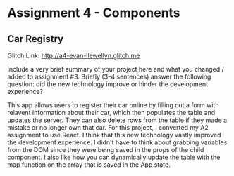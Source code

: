 Assignment 4 - Components
===

## Car Registry

Glitch Link: http://a4-evan-llewellyn.glitch.me

Include a very brief summary of your project here and what you changed / added to assignment #3. Briefly (3–4 sentences) answer the following question: did the new technology improve or hinder the development experience?

This app allows users to register their car online by filling out a form with relavent information about their car, which then populates the table and updates the server. They can also delete rows from the table if they made a mistake or no longer own that car. For this project, I converted my A2 assignment to use React. I think that this new technology vastly improved the development experience. I didn't have to think about grabbing variables from the DOM since they were being saved in the props of the child component. I also like how you can dynamically update the table with the map function on the array that is saved in the App state.